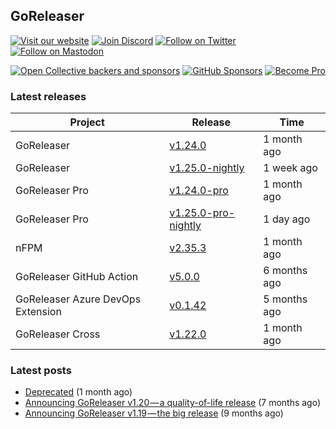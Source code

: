 ## GoReleaser

[![Visit our website](https://img.shields.io/badge/website-4285F4?style=for-the-badge&logo=googlechrome&logoColor=white)](https://goreleaser.com)
[![Join Discord](https://img.shields.io/badge/Discord-5865F2?style=for-the-badge&logo=discord&logoColor=white)](https://discord.gg/RGEBtg8vQ6)
[![Follow on Twitter](https://img.shields.io/badge/twitter-1DA1F2?style=for-the-badge&logo=twitter&logoColor=white)](https://twitter.com/goreleaser)
[![Follow on Mastodon](https://img.shields.io/badge/mastodon-6364FF?style=for-the-badge&logo=mastodon&logoColor=white)](https://fosstodon.org/@goreleaser)

[![Open Collective backers and sponsors](https://img.shields.io/opencollective/all/goreleaser?logo=opencollective&style=for-the-badge)](https://opencollective.com/goreleaser)
[![GitHub Sponsors](https://img.shields.io/github/sponsors/caarlos0?logo=github&style=for-the-badge)](https://github.com/sponsors/caarlos0)
[![Become Pro](https://img.shields.io/badge/pro_license-36A9AE?style=for-the-badge&logo=gumroad&logoColor=white)](https://goreleaser.com/pro)

### Latest releases


| Project                           | Release                                                                                         | Time        |
| --------------------------------- | ----------------------------------------------------------------------------------------------- | ----------- |
| GoReleaser | [v1.24.0](https://github.com/goreleaser/goreleaser/releases/tag/v1.24.0) | 1 month ago |
| GoReleaser | [v1.25.0-nightly](https://github.com/goreleaser/goreleaser/releases/tag/nightly) | 1 week ago |
| GoReleaser Pro | [v1.24.0-pro](https://github.com/goreleaser/goreleaser-pro/releases/tag/v1.24.0-pro) | 1 month ago |
| GoReleaser Pro | [v1.25.0-pro-nightly](https://github.com/goreleaser/goreleaser-pro/releases/tag/nightly) | 1 day ago |
| nFPM | [v2.35.3](https://github.com/goreleaser/nfpm/releases/tag/v2.35.3) | 1 month ago |
| GoReleaser GitHub Action | [v5.0.0](https://github.com/goreleaser/goreleaser-action/releases/tag/v5.0.0) | 6 months ago |
| GoReleaser Azure DevOps Extension | [v0.1.42](https://github.com/goreleaser/goreleaser-azure-devops-extension/releases/tag/v0.1.42) | 5 months ago |
| GoReleaser Cross | [v1.22.0](https://github.com/goreleaser/goreleaser-cross/releases/tag/v1.22.0) | 1 month ago |


### Latest posts
- [Deprecated](https://blog.goreleaser.com/deprecated-2c73be35b208?source=rss----17aa0cbd263f---4) (1 month ago)
- [Announcing GoReleaser v1.20 — a quality-of-life release](https://blog.goreleaser.com/announcing-goreleaser-v1-20-a-quality-of-life-release-1d5f847e87ed?source=rss----17aa0cbd263f---4) (7 months ago)
- [Announcing GoReleaser v1.19 — the big release](https://blog.goreleaser.com/announcing-goreleaser-v1-19-the-big-release-b01565c72658?source=rss----17aa0cbd263f---4) (9 months ago)
